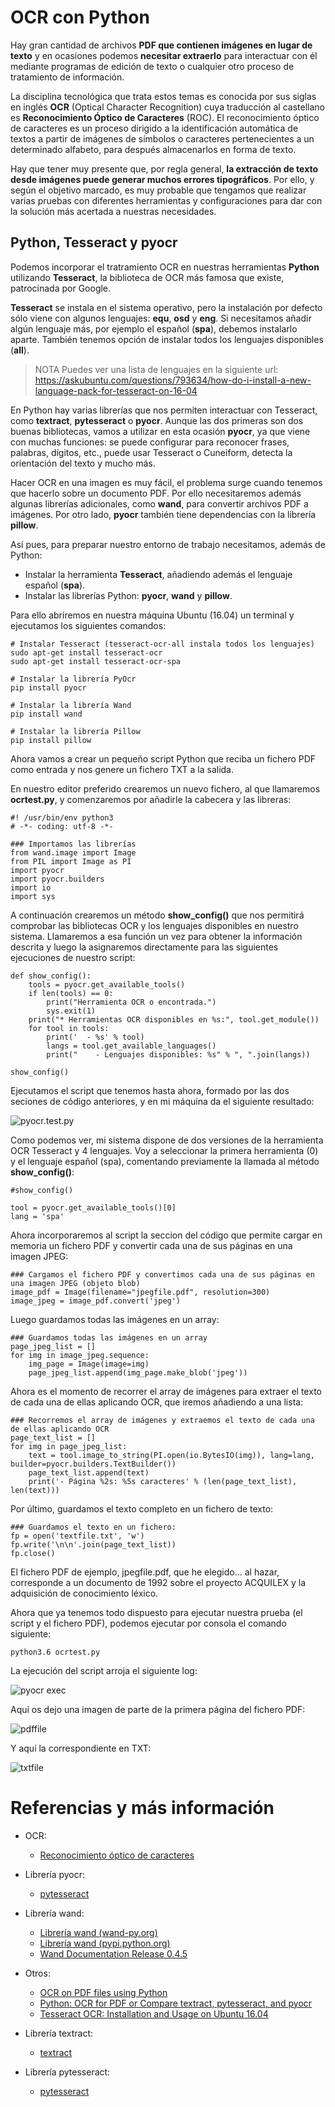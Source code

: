 # OCR con Python


Hay gran cantidad de archivos **PDF que contienen imágenes en lugar de texto** y en ocasiones podemos **necesitar extraerlo** para interactuar con él mediante programas de edición de texto o cualquier otro proceso de tratamiento de información.

La disciplina tecnológica que trata estos temas es conocida por sus siglas en inglés **OCR** (Optical Character Recognition) cuya traducción al castellano es **Reconocimiento Óptico de Caracteres** (ROC). El reconocimiento óptico de caracteres es un proceso dirigido a la identificación automática de textos a partir de imágenes de símbolos o caracteres pertenecientes a un determinado alfabeto, para después almacenarlos en forma de texto.

Hay que tener muy presente que, por regla general, **la extracción de texto desde imágenes puede generar muchos errores tipográficos**. Por ello, y según el objetivo marcado, es muy probable que tengamos que realizar varias pruebas con diferentes herramientas y configuraciones para dar con la solución más acertada a nuestras necesidades.

## Python, Tesseract y pyocr

Podemos incorporar el tratramiento OCR en nuestras herramientas **Python** utilizando **Tesseract**, la biblioteca de OCR más famosa que existe, patrocinada por Google.

**Tesseract** se instala en el sistema operativo, pero la instalación por defecto sólo viene con algunos lenguajes: **equ**, **osd** y **eng**. Si necesitamos añadir algún lenguaje más, por ejemplo el español (**spa**), debemos instalarlo aparte. También tenemos opción de instalar todos los lenguajes disponibles (**all**).

> NOTA Puedes ver una lista de lenguajes en la siguiente url: https://askubuntu.com/questions/793634/how-do-i-install-a-new-language-pack-for-tesseract-on-16-04

En Python hay varias librerías que nos permiten interactuar con Tesseract, como **textract**, **pytesseract** o **pyocr**. Aunque las dos primeras son dos buenas bibliotecas, vamos a utilizar en esta ocasión **pyocr**, ya que viene con muchas funciones: se puede configurar para reconocer frases, palabras, dígitos, etc., puede usar Tesseract o Cuneiform, detecta la orientación del texto y mucho más.

Hacer OCR en una imagen es muy fácil, el problema surge cuando tenemos que hacerlo sobre un documento PDF. Por ello necesitaremos además algunas librerías adicionales, como **wand**, para convertir archivos PDF a imágenes. Por otro lado, **pyocr** también tiene dependencias con la librería **pillow**. 

Así pues, para preparar nuestro entorno de trabajo necesitamos, además de Python:
- Instalar la herramienta **Tesseract**, añadiendo además el lenguaje español (**spa**).
- Instalar las librerías Python: **pyocr**, **wand** y **pillow**.

Para ello abriremos en nuestra máquina Ubuntu (16.04) un terminal y ejecutamos los siguientes comandos:

```
# Instalar Tesseract (tesseract-ocr-all instala todos los lenguajes)
sudo apt-get install tesseract-ocr 
sudo apt-get install tesseract-ocr-spa

# Instalar la librería PyOcr
pip install pyocr

# Instalar la librería Wand
pip install wand

# Instalar la librería Pillow
pip install pillow
```

Ahora vamos a crear un pequeño script Python que reciba un fichero PDF como entrada y nos genere un fichero TXT a la salida.

En nuestro editor preferido crearemos un nuevo fichero, al que llamaremos **ocrtest.py**, y comenzaremos por añadirle la cabecera y las libreras:
```
#! /usr/bin/env python3
# -*- coding: utf-8 -*-

### Importamos las librerías
from wand.image import Image
from PIL import Image as PI
import pyocr
import pyocr.builders
import io
import sys
```

A continuación crearemos un método **show\_config()** que nos permitirá comprobar las bibliotecas OCR y los lenguajes disponibles en nuestro sistema. Llamaremos a esa función un vez para obtener la información descrita y luego la asignaremos directamente para las siguientes ejecuciones de nuestro script:

```
def show_config():
    tools = pyocr.get_available_tools()
    if len(tools) == 0:
        print("Herramienta OCR o encontrada.")
        sys.exit(1)
    print("* Herramientas OCR disponibles en %s:", tool.get_module())
    for tool in tools:
        print('  - %s' % tool)
        langs = tool.get_available_languages()
        print("    - Lenguajes disponibles: %s" % ", ".join(langs))

show_config()
```

Ejecutamos el script que tenemos hasta ahora, formado por las dos seciones de código anteriores, y en mi máquina da el siguiente resultado:

![pyocr.test.py](./images/pyocrtest.png)

Como podemos ver, mi sistema dispone de dos versiones de la herramienta OCR Tesseract y 4 lenguajes. Voy a seleccionar la primera herramienta (0) y el lenguaje español (spa), comentando previamente la llamada al método **show\_config()**:
```
#show_config()

tool = pyocr.get_available_tools()[0]
lang = 'spa'
```

Ahora incorporaremos al script la seccion del código que permite cargar en memoria un fichero PDF y convertir cada una de sus páginas en una imagen JPEG:
```
### Cargamos el fichero PDF y convertimos cada una de sus páginas en una imagen JPEG (objeto blob)
image_pdf = Image(filename="jpegfile.pdf", resolution=300)
image_jpeg = image_pdf.convert('jpeg')
```

Luego guardamos todas las imágenes en un array:
```
### Guardamos todas las imágenes en un array
page_jpeg_list = []
for img in image_jpeg.sequence:
    img_page = Image(image=img)
    page_jpeg_list.append(img_page.make_blob('jpeg'))
```

Ahora es el momento de recorrer el array de imágenes para extraer el texto de cada una de ellas aplicando OCR, que iremos añadiendo a una lista:
```
### Recorremos el array de imágenes y extraemos el texto de cada una de ellas aplicando OCR
page_text_list = []
for img in page_jpeg_list: 
    text = tool.image_to_string(PI.open(io.BytesIO(img)), lang=lang, builder=pyocr.builders.TextBuilder())
    page_text_list.append(text)
    print('- Página %2s: %5s caracteres' % (len(page_text_list), len(text)))
```

Por último, guardamos el texto completo en un fichero de texto:

```
### Guardamos el texto en un fichero:    
fp = open('textfile.txt', 'w')
fp.write('\n\n'.join(page_text_list))
fp.close()
```

El fichero PDF de ejemplo, jpegfile.pdf, que he elegido... al hazar, corresponde a un documento de 1992 sobre el proyecto ACQUILEX y la adquisición de conocimiento léxico.

Ahora que ya tenemos todo dispuesto para ejecutar nuestra prueba (el script y el fichero PDF), podemos ejecutar por consola el comando siguiente:

```
python3.6 ocrtest.py
```

La ejecución del script arroja el siguiente log:

![pyocr exec](./images/pyocrexec.png)


Aquí os dejo una imagen de parte de la primera página del fichero PDF:

![pdffile](./images/pdffile.png)

Y aquí la correspondiente en TXT:

![txtfile](./images/txtfile.png)

# Referencias y más información

- OCR:
    - [Reconocimiento óptico de caracteres](https://es.wikipedia.org/wiki/Reconocimiento_%C3%B3ptico_de_caracteres)

- Librería pyocr:
    - [pytesseract](https://pypi.python.org/pypi/pyocr)

- Librería wand:
    - [Librería wand (wand-py.org)](http://docs.wand-py.org/en/0.4.4/)
    - [Librería wand (pypi.python.org)](https://pypi.python.org/pypi/Wand)
    - [Wand Documentation Release 0.4.5](https://media.readthedocs.org/pdf/wand/latest/wand.pdf)

- Otros:
    - [OCR on PDF files using Python](https://pythontips.com/2016/02/25/ocr-on-pdf-files-using-python/)
    - [Python: OCR for PDF or Compare textract, pytesseract, and pyocr](https://medium.com/@winston.smith.spb/python-ocr-for-pdf-or-compare-textract-pytesseract-and-pyocr-acb19122f38c)
    - [Tesseract OCR: Installation and Usage on Ubuntu 16.04](https://www.howtoforge.com/tutorial/tesseract-ocr-installation-and-usage-on-ubuntu-16-04/)

- Librería textract:
    - [textract](https://textract.readthedocs.io/en/stable/)

- Librería pytesseract:
    - [pytesseract](https://pypi.python.org/pypi/pytesseract)

